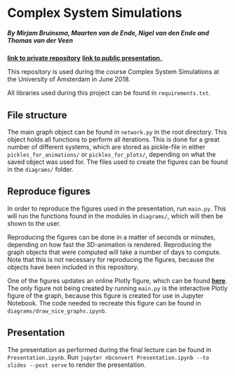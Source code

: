 # Complex System Simulations

##### By Mirjam Bruinsma, Maarten van de Ende, Nigel van den Ende and Thomas van der Veen

__[link to private repository](https://github.com/nigelvanherwijnen/complexsystemsimulation)__
__[link to public presentation](https://nigelvanherwijnen.github.io/complexsystemsimulation/)___

This repository is used during the course Complex System Simulations at the University of Amsterdam in June 2018.

All libraries used during this project can be found in `requirements.txt`.

## File structure
The main graph object can be found in `network.py` in the root directory. This object holds all functions to perform all iterations. This is done for a great number of different systems, which are stored as pickle-file in either `pickles_for_animations/` or `pickles_for_plots/`, depending on what the saved object was used for. The files used to create the figures can be found in the `diagrams/` folder.

## Reproduce figures
In order to reproduce the figures used in the presentation, run `main.py`. This will run the functions found in the modules in `diagrams/`, which will then be shown to the user.

Reproducing the figures can be done in a matter of seconds or minutes, depending on how fast the 3D-animation is rendered. Reproducing the graph objects that were computed will take a number of days to compute. Note that this is not necessary for reproducing the figures, because the objects have been included in this repository.

One of the figures updates an online Plotly figure, which can be found __[here](https://plot.ly/~mirbruin/0)__. The only figure not being created by running `main.py` is the interactive Plotly figure of the graph, because this figure is created for use in Jupyter Notebook. The code needed to recreate this figure can be found in `diagrams/draw_nice_graphs.ipynb`.

## Presentation
The presentation as performed during the final lecture can be found in `Presentation.ipynb`. Run `jupyter nbconvert Presentation.ipynb --to slides --post serve` to render the presentation.
